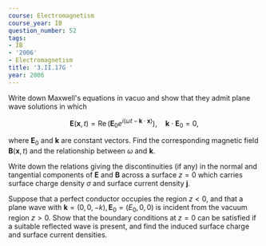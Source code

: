 ```yaml
---
course: Electromagnetism
course_year: IB
question_number: 52
tags:
- IB
- '2006'
- Electromagnetism
title: '3.II.17G '
year: 2006
---
```



Write down Maxwell's equations in vacuo and show that they admit plane wave solutions in which

$$\mathbf{E}(\mathbf{x}, t)=\operatorname{Re}\left(\mathbf{E}_{0} e^{i(\omega t-\mathbf{k} \cdot \mathbf{x})}\right), \quad \mathbf{k} \cdot \mathbf{E}_{0}=0,$$

where $\mathbf{E}_{0}$ and $\mathbf{k}$ are constant vectors. Find the corresponding magnetic field $\mathbf{B}(\mathbf{x}, t)$ and the relationship between $\omega$ and $\mathbf{k}$.

Write down the relations giving the discontinuities (if any) in the normal and tangential components of $\mathbf{E}$ and $\mathbf{B}$ across a surface $z=0$ which carries surface charge density $\sigma$ and surface current density $\mathbf{j}$.

Suppose that a perfect conductor occupies the region $z<0$, and that a plane wave with $\mathbf{k}=(0,0,-k), \mathbf{E}_{0}=\left(E_{0}, 0,0\right)$ is incident from the vacuum region $z>0$. Show that the boundary conditions at $z=0$ can be satisfied if a suitable reflected wave is present, and find the induced surface charge and surface current densities.